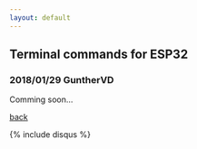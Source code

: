 ```yaml
---
layout: default
---
```


## Terminal commands for ESP32
### 2018/01/29 GuntherVD

Comming soon...

[back](./)

{% include disqus %}
